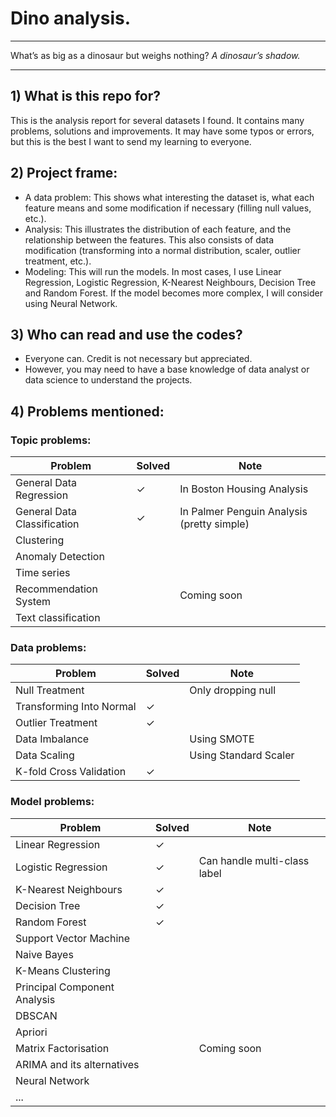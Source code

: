 # Dino analysis.

___

What’s as big as a dinosaur but weighs nothing?
*A dinosaur’s shadow.*

___

## 1) What is this repo for?

This is the analysis report for several datasets I found. It contains many problems, solutions and improvements. It may have some typos or errors, but this is the best I want to send my learning to everyone.

## 2) Project frame:

- A data problem: This shows what interesting the dataset is, what each feature means and some modification if necessary (filling null values, etc.).
- Analysis: This illustrates the distribution of each feature, and the relationship between the features. This also consists of data modification (transforming into a normal distribution, scaler, outlier treatment, etc.).
- Modeling: This will run the models. In most cases, I use Linear Regression, Logistic Regression, K-Nearest Neighbours, Decision Tree and Random Forest. If the model becomes more complex, I will consider using Neural Network.

## 3) Who can read and use the codes?

- Everyone can. Credit is not necessary but appreciated.
- However, you may need to have a base knowledge of data analyst or data science to understand the projects.

## 4) Problems mentioned:

### Topic problems:

| Problem                     | Solved | Note                       |
|-----------------------------|--------|----------------------------|
| General Data Regression     | ✓      | In Boston Housing Analysis |
| General Data Classification | ✓      | In Palmer Penguin Analysis (pretty simple) |
| Clustering                  |        |                            |
| Anomaly Detection           |        |                            |
| Time series                 |        |                            |
| Recommendation System       |        | Coming soon                |
| Text classification         |        |                            |


### Data problems:

| Problem                     | Solved | Note                       |
|-----------------------------|--------|----------------------------|
| Null Treatment              |        | Only dropping null         |
| Transforming Into Normal    | ✓      |                            |
| Outlier Treatment           | ✓      |                            |
| Data Imbalance              |        | Using SMOTE                |
| Data Scaling                |        | Using Standard Scaler      |
| K-fold Cross Validation     | ✓      |                            |


### Model problems:

| Problem                     | Solved | Note                       |
|-----------------------------|--------|----------------------------|
| Linear Regression           | ✓      |                            |
| Logistic Regression         | ✓      | Can handle multi-class label |
| K-Nearest Neighbours        | ✓      |                            |
| Decision Tree               | ✓      |                            |
| Random Forest               | ✓      |                            |
| Support Vector Machine      |        |                            |
| Naive Bayes                 |        |                            |
| K-Means Clustering          |        |                            |
| Principal Component Analysis|        |                            |
| DBSCAN                      |        |                            |
| Apriori                     |        |                            |
| Matrix Factorisation        |        | Coming soon                |
| ARIMA and its alternatives  |        |                            |
| Neural Network              |        |                            |
| ...                         |        |                            |

